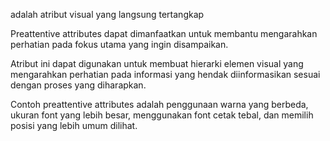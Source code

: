 adalah atribut visual yang langsung tertangkap

Preattentive attributes dapat dimanfaatkan untuk membantu mengarahkan perhatian pada fokus utama yang ingin disampaikan.

Atribut ini dapat digunakan untuk membuat hierarki elemen visual yang mengarahkan perhatian pada informasi yang hendak diinformasikan sesuai dengan proses yang diharapkan.

Contoh preattentive attributes adalah penggunaan warna yang berbeda, ukuran font yang lebih besar, menggunakan font cetak tebal, dan memilih posisi yang lebih umum dilihat.
